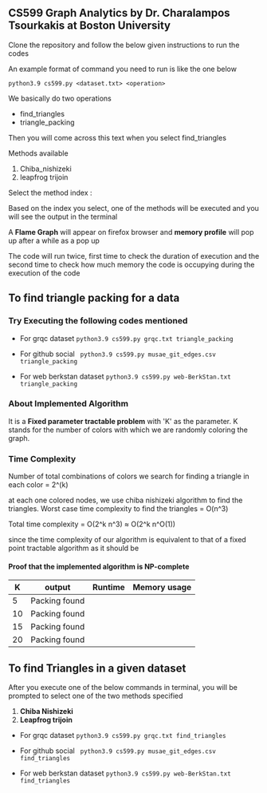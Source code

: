 
## **CS599 Graph Analytics** by  **Dr. Charalampos Tsourkakis** at Boston University 

Clone the repository and follow the below given instructions to run the codes


An example format of command you need to run is like the one below

```python3.9 cs599.py <dataset.txt> <operation>```

We basically do two operations 
- find_triangles
- triangle_packing

Then you will come across this text when you select find_triangles

Methods available 
1) Chiba_nishizeki
2) leapfrog trijoin

Select the method index : 

Based on the index you select, one of the methods will be executed and you will see the output in the terminal 

A **Flame Graph** will appear on firefox browser and **memory profile** will pop up after a while as a pop up




The code will run twice, first time to check the duration of execution and the second time to check how much memory the code is occupying during the execution of the code 


## To find triangle packing for a data 

### Try Executing the following codes mentioned
- For grqc dataset
``` python3.9 cs599.py grqc.txt triangle_packing ```

- For github social
``` python3.9 cs599.py musae_git_edges.csv triangle_packing```

- For web berkstan dataset
```python3.9 cs599.py web-BerkStan.txt triangle_packing```

### About Implemented Algorithm 

 It is a **Fixed parameter tractable problem** with 'K' as the parameter. K stands for the number of colors with which we are randomly coloring the graph. 

 ### Time Complexity
 
 Number of total combinations of colors we search for finding a triangle in each color = 2^(k)

 at each one colored nodes, we use chiba nishizeki algorithm to find the triangles. Worst case time complexity to find the triangles = O(n^3)

 Total time complexity = O(2^k n^3) ≈ O(2^k n^O(1))

 since the time complexity of our algorithm is equivalent to that of a fixed point tractable algorithm as it should be  

#### Proof that the implemented algorithm is NP-complete <insert link here>

|   K	|   output	            | Runtime  	| Memory usage  	|   
|---	|---	                |---	    |---	            |
|   5	|   Packing found	    |   	    |                	|
|   10	|   Packing found	    |        	|                	|
|   15	|   Packing found	    |        	|                	|
|   20	|   Packing found	    |       	|                	|


## To find Triangles in a given dataset

After you execute one of the below commands in terminal, you will be prompted to select one of the two methods specified 

1) **Chiba Nishizeki** 
2) **Leapfrog trijoin** 

- For grqc dataset
``` python3.9 cs599.py grqc.txt find_triangles ```

- For github social
``` python3.9 cs599.py musae_git_edges.csv find_triangles```

- For web berkstan dataset
```python3.9 cs599.py web-BerkStan.txt find_triangles```



